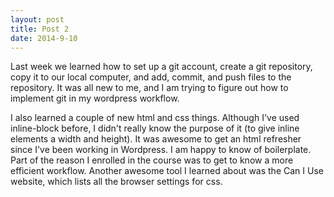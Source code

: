 ```yaml
---
layout: post
title: Post 2
date: 2014-9-10
---
```


Last week we learned how to set up a git account, create a git repository, copy it to our local computer, and add, commit, and push files to the repository. It was all new to me, and I am trying to figure out how to implement git in my wordpress workflow.

I also learned a couple of new html and css things. Although I've used inline-block before, I didn't really know the purpose of it (to give inline elements a width and height). It was awesome to get an html refresher since I've been working in Wordpress. I am happy to know of boilerplate. Part of the reason I enrolled in the course was to get to know a more efficient workflow. Another awesome tool I learned about was the Can I Use website, which lists all the browser settings for css. 